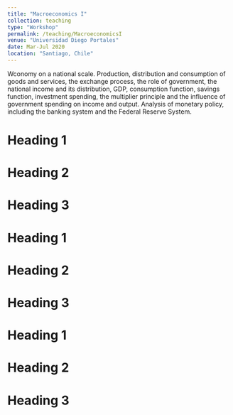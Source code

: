 ```yaml
---
title: "Macroeconomics I"
collection: teaching
type: "Workshop"
permalink: /teaching/MacroeconomicsI
venue: "Universidad Diego Portales"
date: Mar-Jul 2020
location: "Santiago, Chile"
---
```


Wconomy on a national scale. Production, distribution and consumption of goods and services, the exchange process, the role of government, the national income and its
distribution, GDP, consumption function, savings function, investment spending, the multiplier principle and the influence of
government spending on income and output. Analysis of monetary policy, including the banking system and the Federal Reserve
System.


Heading 1
======

Heading 2
======

Heading 3
======

Heading 1
======

Heading 2
======

Heading 3
======

Heading 1
======

Heading 2
======

Heading 3
======
